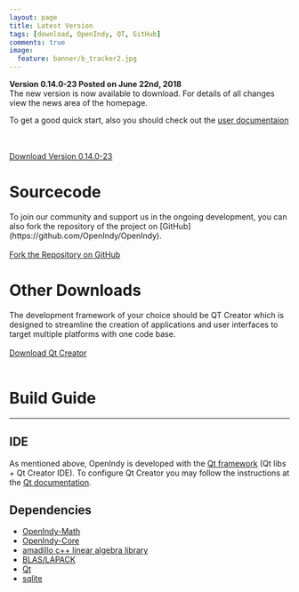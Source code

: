```yaml
---
layout: page
title: Latest Version
tags: [download, OpenIndy, QT, GitHub]
comments: true
image:
  feature: banner/b_tracker2.jpg
---
```

<b>Version 0.14.0-23 Posted on June 22nd, 2018</b>
<br>The new version is now available to download. For details of all changes view the news area of the homepage.

To get a good quick start, also you should check out the [user documentaion](/documentation/docu-usr/measurement/#common-measurement-example)

<br><br>
<a markdown="0" href="https://github.com/OpenIndy/OpenIndy/releases" class="btn btn-success">Download Version 0.14.0-23</a>
<h1>Sourcecode</h1>
To join our community and support us in the ongoing development, you can also fork the repository of the project on [GitHub](https://github.com/OpenIndy/OpenIndy).
<br><br>
<a markdown="0" href="https://github.com/OpenIndy/OpenIndy" class="btn btn-info">Fork the Repository on GitHub</a>
<h1>Other Downloads</h1>
The development framework of your choice should be QT Creator which is designed to streamline the creation of applications and user interfaces to target multiple platforms with one code base.
<br><br>
<a markdown="0" href="http://qt-project.org/downloads" class="btn btn-info">Download Qt Creator</a>
<br><br>

Build Guide
====

----

IDE
----
As mentioned above, OpenIndy is developed with the [Qt framework](http://qt-project.org/downloads) (Qt libs + Qt Creator IDE).
To configure Qt Creator you may follow the instructions at the [Qt documentation](http://qt-project.org/doc/qtcreator-3.0/creator-configuring.html).

Dependencies
------------

- [OpenIndy-Math](https://github.com/OpenIndy/OpenIndy-Math)
- [OpenIndy-Core](https://github.com/OpenIndy/OpenIndy-Core)
- [amadillo c++ linear algebra library](http://arma.sourceforge.net)
- [BLAS/LAPACK](http://www.netlib.org/lapack/)
- [Qt](http://qt-project.org)
- [sqlite](https://sqlite.org)
